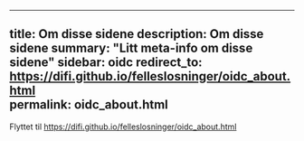 ---
title: Om disse sidene
description: Om disse sidene
summary: "Litt meta-info om disse sidene"
sidebar: oidc
redirect_to: https://difi.github.io/felleslosninger/oidc_about.html    
permalink: oidc_about.html    
--
Flyttet til https://difi.github.io/felleslosninger/oidc_about.html   

